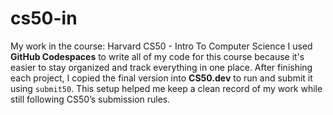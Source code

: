 # cs50-in
My work in the course: Harvard CS50 - Intro To Computer Science
I used **GitHub Codespaces** to write all of my code for this course because it's easier to stay organized and track everything in one place. After finishing each project, I copied the final version into **CS50.dev** to run and submit it using `submit50`.
This setup helped me keep a clean record of my work while still following CS50’s submission rules.